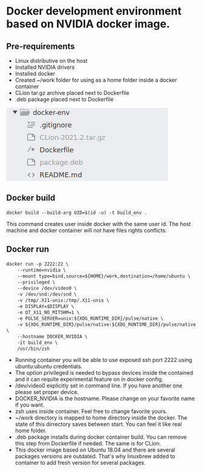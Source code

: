 # Docker development environment based on NVIDIA docker image.

## Pre-requirements
- Linux distributive on the host
- Installed NVIDIA drivers
- Installed docker
- Created ~/work folder for using as a home folder inside a docker container
- CLion tar.gz archive placed next to Dockerfile
- .deb package placed next to Dockerfile 

![Files](images/files.png)

## Docker build
```
docker build --build-arg UID=$(id -u) -t build_env .
```
This command creates user inside docker with the same user id. The host machine and docker container will not have files rights conflicts.

## Docker run
```
docker run -p 2222:22 \
    --runtime=nvidia \
    --mount type=bind,source=${HOME}/work,destination=/home/ubuntu \
    --privileged \
    --device /dev/video0 \
    -v /dev/snd:/dev/snd \
    -v /tmp/.X11-unix:/tmp/.X11-unix \
    -e DISPLAY=$DISPLAY \
    -e QT_X11_NO_MITSHM=1 \
    -e PULSE_SERVER=unix:${XDG_RUNTIME_DIR}/pulse/native \
    -v ${XDG_RUNTIME_DIR}/pulse/native:${XDG_RUNTIME_DIR}/pulse/native \
    --hostname DOCKER_NVIDIA \
    -it build_env \
    /usr/bin/zsh
```
- Running container you will be able to use exposed ssh port 2222 using ubuntu:ubuntu credentials. 
- The option privileged is needed to bypass devices inside the contained and it can requite experimental feature on in docker config.
- /dev/video0 explicitly set in command line. If you have another one please set proper device.
- DOCKER_NVIDIA is the hostname. Please change on your favorite name if you want.
- zsh uses inside container. Feel free to change favorite yours.
- ~/work directory is mapped to home directory inside the docker. The state of this dirrectory saves between start. You can feel it like real home folder.
- .deb package installs during docker container build. You can remove this step from Dockerfile if needed. The same is for CLion.
- This docker image based on Ubuntu 18.04 and there are several packages versions are outdated. That's why linuxbrew added to container to add fresh version for several packages.
